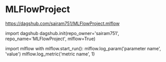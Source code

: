# MLFlowProject

https://dagshub.com/sairam751/MLFlowProject.mlflow

import dagshub
dagshub.init(repo_owner='sairam751', repo_name='MLFlowProject', mlflow=True)

import mlflow
with mlflow.start_run():
  mlflow.log_param('parameter name', 'value')
  mlflow.log_metric('metric name', 1)
